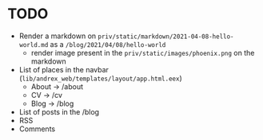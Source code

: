 # TODO

- Render a markdown on `priv/static/markdown/2021-04-08-hello-world.md` as a `/blog/2021/04/08/hello-world`
  * render image present in the `priv/static/images/phoenix.png` on the markdown
- List of places in the navbar (`lib/andrex_web/templates/layout/app.html.eex`)
  * About -> /about
  * CV -> /cv
  * Blog -> /blog
- List of posts in the /blog
- RSS
- Comments

